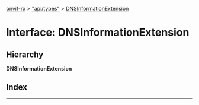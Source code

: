 [onvif-rx](../README.md) > ["api/types"](../modules/_api_types_.md) > [DNSInformationExtension](../interfaces/_api_types_.dnsinformationextension.md)

# Interface: DNSInformationExtension

## Hierarchy

**DNSInformationExtension**

## Index

---

